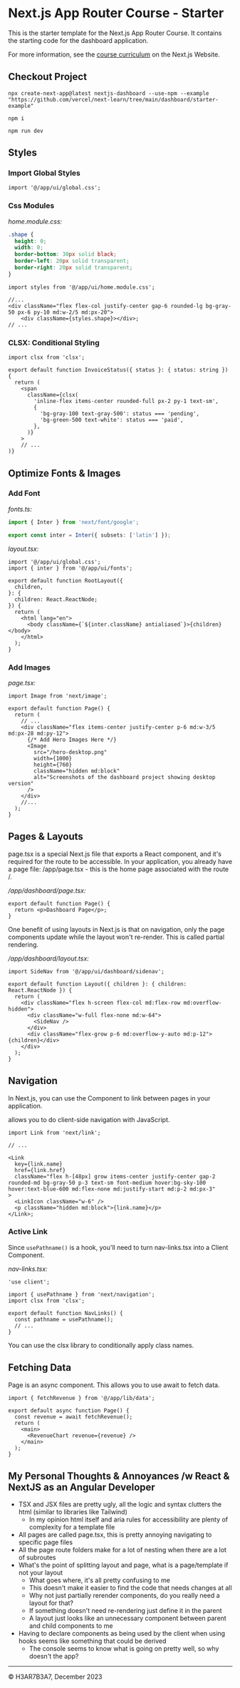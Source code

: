 # Next.js App Router Course - Starter

This is the starter template for the Next.js App Router Course. It contains the starting code for the dashboard application.

For more information, see the [course curriculum](https://nextjs.org/learn) on the Next.js Website.

## Checkout Project

```
npx create-next-app@latest nextjs-dashboard --use-npm --example "https://github.com/vercel/next-learn/tree/main/dashboard/starter-example"
```

```
npm i
```

```
npm run dev
```

## Styles

### Import Global Styles

```tsx
import '@/app/ui/global.css';
```

### Css Modules

_home.module.css:_

```css
.shape {
  height: 0;
  width: 0;
  border-bottom: 30px solid black;
  border-left: 20px solid transparent;
  border-right: 20px solid transparent;
}
```

```tsx
import styles from '@/app/ui/home.module.css';

//...
<div className="flex flex-col justify-center gap-6 rounded-lg bg-gray-50 px-6 py-10 md:w-2/5 md:px-20">
    <div className={styles.shape}></div>;
// ...
```

### CLSX: Conditional Styling

```tsx
import clsx from 'clsx';

export default function InvoiceStatus({ status }: { status: string }) {
  return (
    <span
      className={clsx(
        'inline-flex items-center rounded-full px-2 py-1 text-sm',
        {
          'bg-gray-100 text-gray-500': status === 'pending',
          'bg-green-500 text-white': status === 'paid',
        },
      )}
    >
    // ...
)}
```

## Optimize Fonts & Images

### Add Font

_fonts.ts:_

```ts
import { Inter } from 'next/font/google';

export const inter = Inter({ subsets: ['latin'] });
```

_layout.tsx:_

```tsx
import '@/app/ui/global.css';
import { inter } from '@/app/ui/fonts';

export default function RootLayout({
  children,
}: {
  children: React.ReactNode;
}) {
  return (
    <html lang="en">
      <body className={`${inter.className} antialiased`}>{children}</body>
    </html>
  );
}
```

### Add Images

_page.tsx:_

```tsx
import Image from 'next/image';

export default function Page() {
  return (
    // ...
    <div className="flex items-center justify-center p-6 md:w-3/5 md:px-28 md:py-12">
      {/* Add Hero Images Here */}
      <Image
        src="/hero-desktop.png"
        width={1000}
        height={760}
        className="hidden md:block"
        alt="Screenshots of the dashboard project showing desktop version"
      />
    </div>
    //...
  );
}
```

## Pages & Layouts

page.tsx is a special Next.js file that exports a React component,
and it's required for the route to be accessible.
In your application, you already have a page file: /app/page.tsx -
this is the home page associated with the route /.

_/app/dashboard/page.tsx:_

```tsx
export default function Page() {
  return <p>Dashboard Page</p>;
}
```

One benefit of using layouts in Next.js is that on navigation,
only the page components update while the layout won't re-render.
This is called partial rendering.

_/app/dashboard/layout.tsx:_

```tsx
import SideNav from '@/app/ui/dashboard/sidenav';

export default function Layout({ children }: { children: React.ReactNode }) {
  return (
    <div className="flex h-screen flex-col md:flex-row md:overflow-hidden">
      <div className="w-full flex-none md:w-64">
        <SideNav />
      </div>
      <div className="flex-grow p-6 md:overflow-y-auto md:p-12">{children}</div>
    </div>
  );
}
```

## Navigation

In Next.js, you can use the <Link /> Component to link between pages in your application.

<Link> allows you to do client-side navigation with JavaScript.

```tsx
import Link from 'next/link';

// ...

<Link
  key={link.name}
  href={link.href}
  className="flex h-[48px] grow items-center justify-center gap-2 rounded-md bg-gray-50 p-3 text-sm font-medium hover:bg-sky-100 hover:text-blue-600 md:flex-none md:justify-start md:p-2 md:px-3"
>
  <LinkIcon className="w-6" />
  <p className="hidden md:block">{link.name}</p>
</Link>;
```

### Active Link

Since `usePathname()` is a hook, you'll need to turn nav-links.tsx into a Client Component.

_nav-links.tsx:_

```tsx
'use client';

import { usePathname } from 'next/navigation';
import clsx from 'clsx';

export default function NavLinks() {
  const pathname = usePathname();
  // ...
}
```

You can use the clsx library to conditionally apply class names.

## Fetching Data

Page is an async component. This allows you to use await to fetch data.

```tsx
import { fetchRevenue } from '@/app/lib/data';

export default async function Page() {
  const revenue = await fetchRevenue();
  return (
    <main>
      <RevenueChart revenue={revenue} />
    </main>
  );
}
```

## My Personal Thoughts & Annoyances /w React & NextJS as an Angular Developer

- TSX and JSX files are pretty ugly, all the logic and syntax clutters the html (similar to libraries like Tailwind)
  - In my opinion html itself and aria rules for accessibility are plenty of complexity for a template file
- All pages are called page.tsx, this is pretty annoying navigating to specific page files
- All the page route folders make for a lot of nesting when there are a lot of subroutes
- What's the point of splitting layout and page, what is a page/template if not your layout
  - What goes where, it's all pretty confusing to me
  - This doesn't make it easier to find the code that needs changes at all
  - Why not just partially rerender components, do you really need a layout for that?
  - If something doesn't need re-rendering just define it in the parent
  - A layout just looks like an unnecessary component between parent and child components to me
- Having to declare components as being used by the client when using hooks seems like something that could be derived
  - The console seems to know what is going on pretty well, so why doesn't the app?


---

&copy; H3AR7B3A7, December 2023
